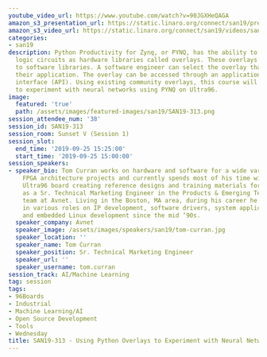 ```yaml
---
youtube_video_url: https://www.youtube.com/watch?v=90JGXHeQAGA
amazon_s3_presentation_url: https://static.linaro.org/connect/san19/presentations/san19-313.pdf
amazon_s3_video_url: https://static.linaro.org/connect/san19/videos/san19-313.mp4
categories:
- san19
description: Python Productivity for Zynq, or PYNQ, has the ability to present programmable
  logic circuits as hardware libraries called overlays. These overlays are analogous
  to software libraries. A software engineer can select the overlay that best matches
  their application. The overlay can be accessed through an application programming
  interface (API). Using existing community overlays, this course will examine how
  to experiment with neural networks using PYNQ on Ultra96.
image:
  featured: 'true'
  path: /assets/images/featured-images/san19/SAN19-313.png
session_attendee_num: '38'
session_id: SAN19-313
session_room: Sunset V (Session 1)
session_slot:
  end_time: '2019-09-25 15:25:00'
  start_time: '2019-09-25 15:00:00'
session_speakers:
- speaker_bio: Tom Curran works on hardware and software for a wide variety of SoC
    FPGA architecture projects and currently spends most of his time with the Avnet
    Ultra96 board creating reference designs and training materials for customers
    as a Sr. Technical Marketing Engineer in the Products & Emerging Technologies
    team at Avnet. Living in the Boston, MA area, during his career he has worked
    in various roles on IP development, software drivers, system application software,
    and embedded Linux development since the mid ‘90s.
  speaker_company: Avnet
  speaker_image: /assets/images/speakers/san19/tom-curran.jpg
  speaker_location: ''
  speaker_name: Tom Curran
  speaker_position: Sr. Technical Marketing Engineer
  speaker_url: ''
  speaker_username: tom.curran
session_track: AI/Machine Learning
tag: session
tags:
- 96Boards
- Industrial
- Machine Learning/AI
- Open Source Development
- Tools
- Wednesday
title: SAN19-313 - Using Python Overlays to Experiment with Neural Networks
---
```

